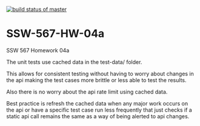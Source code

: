 [![build status of master](https://travis-ci.org/jsaterfiel/SSW-567-HW-04a.svg?branch=HW05a_Mocking)](https://travis-ci.org/jsaterfiel/SSW-567-HW-04a)

# SSW-567-HW-04a
SSW 567 Homework 04a

The unit tests use cached data in the test-data/ folder.

This allows for consistent testing without having to worry about changes in the api making the test cases more brittle or less able to test the results.

Also there is no worry about the api rate limit using cached data.

Best practice is refresh the cached data when any major work occurs on the api or have a specific test case run less frequently that just checks if a static api call remains the same as a way of being alerted to api changes.
